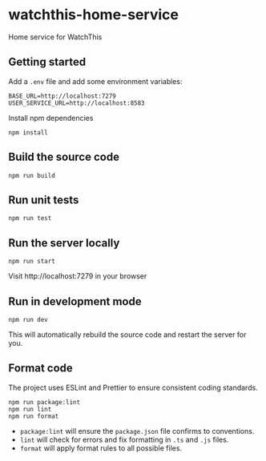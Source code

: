 # watchthis-home-service

Home service for WatchThis

## Getting started

Add a `.env` file and add some environment variables:

    BASE_URL=http://localhost:7279
    USER_SERVICE_URL=http://localhost:8583

Install npm dependencies

    npm install

## Build the source code

    npm run build

## Run unit tests

    npm run test

## Run the server locally

    npm run start

Visit http://localhost:7279 in your browser

## Run in development mode

    npm run dev

This will automatically rebuild the source code and restart the server for you.

## Format code

The project uses ESLint and Prettier to ensure consistent coding standards.

    npm run package:lint
    npm run lint
    npm run format

- `package:lint` will ensure the `package.json` file confirms to conventions.
- `lint` will check for errors and fix formatting in `.ts` and `.js` files.
- `format` will apply format rules to all possible files.
